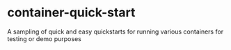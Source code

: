 # container-quick-start
A sampling of quick and easy quickstarts for running various containers for testing or demo purposes
